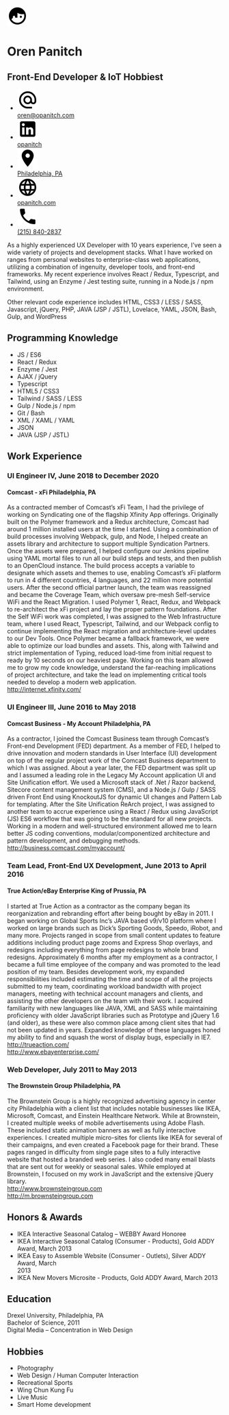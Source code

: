 <!-- The (first) h1 will be used as the <title> of the HTML page -->
<div id="header">

  <img src="./images/icons/face-profile.svg" alt="Oren Panitch" />

  <div>
  
  <h1>Oren Panitch</h1>

  <h2>Front-End Developer & IoT Hobbiest</h2>

  </div>

  <!-- The unordered list immediately after the h1 will be formatted on a single
  line. It is intended to be used for contact details -->

  <ul>
    <li><div class="icon"><img src="./images/icons/at.svg" /></div> <a href="mailto:oren@opanitch.com">oren@opanitch.com</a></li>
    <li><div class="icon"><img src="./images/icons/linkedin.svg" /></div> <a href="mailto:oren@opanitch.com">opanitch</a>
    </li>
    <li><div class="icon"><img src="./images/icons/map-marker.svg" /></div> <a href="https://www.google.com/maps/place/Philadelphia,+PA/@40.0024137,-75.2581124,11z">Philadelphia, PA</a></li>
    <li><div class="icon"><img src="./images/icons/web.svg" /></div> <a href="http://opanitch.com">opanitch.com</a></li>
    <li><div class="icon"><img src="./images/icons/phone.svg" /></div> <a href="tel:12158402837">(215) 840-2837</a></li>
  </ul>

</div>

<!-- The paragraph after the h1 and ul and before the first h2 is optional. It
is intended to be used for a short summary. -->

<div id="intro" class="">

  <p>As a highly experienced UX Developer with 10 years experience, I've seen a wide variety of projects and development stacks. What I have worked on ranges from personal websites to enterprise-class web applications, utilizing a combination of ingenuity, developer tools, and front-end frameworks. My recent experience involves React / Redux, Typescript, and Tailwind, using an Enzyme / Jest testing suite, running in a Node.js / npm environment.</p>

  <p>Other relevant code experience includes HTML, CSS3 / LESS / SASS, Javascript, jQuery, PHP, JAVA (JSP / JSTL), Lovelace, YAML, JSON, Bash, Gulp, and WordPress</p>

</div>
<div markdown="1" id="programming-knowledge" class="">

  <h2>Programming Knowledge</h2>

  <!-- You have to wrap the "left" and "right" half of these headings in spans by
  hand -->
  <ul>
    <li>JS / ES6</li>
    <li>React / Redux</li>
    <li>Enzyme / Jest</li>
    <li>AJAX / jQuery</li>
    <li>Typescript</li>
    <li>HTML5 / CSS3</li>
    <li>Tailwind / SASS / LESS</li>
    <li>Gulp / Node.js / npm</li>
    <li>Git / Bash</li>
    <li>XML / XAML / YAML</li>
    <li>JSON</li>
    <li>JAVA (JSP / JSTL)</li>
  </ul>

</div>
<div id="work-experience" class="">

  <h2>Work Experience</h2>

  <!-- You have to wrap the "left" and "right" half of these headings in spans by
  hand -->

  <h3><span>UI Engineer IV</span>, <span>June 2018 to December 2020</span></h3>

  <h4><span>Comcast - xFi</span> <span>Philadelphia, PA</span></h4></h4>

  <p>As a contracted member of Comcast’s xFi Team, I had the privilege of working on Syndicating one of the flagship Xfinity App offerings. Originally built on the Polymer framework and a Redux architecture, Comcast had around 1 million installed users at the time I started. Using a combination of build processes involving Webpack, gulp, and Node, I helped create an assets library and architecture to support multiple Syndication Partners. Once the assets were prepared, I helped configure our Jenkins pipeline using YAML mortal files to run all our build steps and tests, and then publish to an OpenCloud instance. The build process accepts a variable to designate which assets and themes to use, enabling Comcast’s xFi platform to run in 4 different countries, 4 languages, and 22 million more potential users. After the second official partner launch, the team was reassigned and became the Coverage Team, which oversaw pre-mesh Self-service WiFi and the React Migration. I used Polymer 1, React, Redux, and Webpack to re-architect the xFi project and lay the proper pattern foundations. After the Self WiFi work was completed, I was assigned to the Web Infrastructure team, where I used React, Typescript, Tailwind, and our Webpack config to continue implementing the React migration and architecture-level updates to our Dev Tools. Once Polymer became a fallback framework, we were able to optimize our load bundles and assets. This, along with Tailwind and strict implementation of Typing, reduced load-time from initial request to ready by 10 seconds on our heaviest page. Working on this team allowed me to grow my code knowledge, understand the far-reaching implications of project architecture, and take the lead on implementing critical tools needed to develop a modern web application.<br />
  <a href="http://internet.xfinity.com/">http://internet.xfinity.com/</a></p>

  <h3><span>UI Engineer III</span>, <span>June 2016 to May 2018</span></h3>

  <h4><span>Comcast Business - My Account</span> <span>Philadelphia, PA</span></h4>

  <p>As a contractor, I joined the Comcast Business team through Comcast’s Front-end Development (FED) department. As a member of FED, I helped to drive innovation and modern standards in User Interface (UI) development on top of the regular project work of the Comcast Business department to which I was assigned. About a year later, the FED department was split up and I assumed a leading role in the Legacy My Account application UI and Site Unification effort. We used a Microsoft stack of .Net / Razor backend, Sitecore content management system (CMS), and a Node.js / Gulp / SASS driven Front End using KnockoutJS for dynamic UI changes and Pattern Lab for templating. After the Site Unification ReArch project, I was assigned to another team to accrue experience using a React / Redux using JavaScript (JS) ES6 workflow that was going to be the standard for all new projects. Working in a modern and well-structured environment allowed me to learn better JS coding conventions, modular/componentized architecture and pattern development, and debugging methods.<br />
  <a href="http://business.comcast.com/myaccount/">http://business.comcast.com/myaccount/</a></p>

  <h3><span>Team Lead, Front-End UX Development</span>, <span>June 2013 to April 2016</span></h3>

  <h4><span>True Action/eBay Enterprise</span> <span>King of Prussia, PA</span></h4>

  <p>I started at True Action as a contractor as the company began its reorganization and rebranding effort after being bought by eBay in 2011. I began working on Global Sports Inc’s JAVA based v9/v10 platform where I worked on large brands such as Dick’s Sporting Goods, Speedo, iRobot, and many more. Projects ranged in scope from small content updates to feature additions including product page zooms and Express Shop overlays, and redesigns including everything from page redesigns to whole brand redesigns. Approximately 6 months after my employment as a contractor, I became a full time employee of the company and was promoted to the lead position of my team. Besides development work, my expanded responsibilities included estimating the time and scope of all the projects submitted to my team, coordinating workload bandwidth with project managers, meeting with technical account managers and clients, and assisting the other developers on the team with their work. I acquired familiarity with new languages like JAVA, XML and SASS while maintaining proficiency with older JavaScript libraries such as Prototype and jQuery 1.6 (and older), as these were also common place among client sites that had not been updated in years. Expanded knowledge of these languages honed my ability to find and squash the worst of display bugs, especially in IE7.<br />
  <a href="http://trueaction.com/">http://trueaction.com/</a><br />
  <a href="http://www.ebayenterprise.com/">http://www.ebayenterprise.com/</a></p>

  <h3><span>Web Developer</span>, <span>July 2011 to May 2013</span></h3>

  <h4><span>The Brownstein Group</span> <span>Philadelphia, PA</span></h4>

  <p>The Brownstein Group is a highly recognized advertising agency in center city Philadelphia with a client list that includes notable businesses like IKEA, Microsoft, Comcast, and Einstein Healthcare Network. While at Brownstein, I created multiple weeks of mobile advertisements using Adobe Flash. These included static animation banners as well as fully interactive experiences. I created multiple micro-sites for clients like IKEA for several of their campaigns, and even created a Facebook page for their brand. These pages ranged in difficulty from single page sites to a fully interactive website that hosted a branded web series. I also coded many email blasts that are sent out for weekly or seasonal sales. While employed at Brownstein, I focused on my work in JavaScript and the extensive jQuery library.<br />
  <a href="http://trueaction.com/">http://www.brownsteingroup.com</a><br />
  <a href="http://trueaction.com/">http://m.brownsteingroup.com</a></p>

</div>
<div id="honors" class="">

  <h2>Honors & Awards</h2>

  <ul>
    <li>IKEA Interactive Seasonal Catalog – WEBBY Award Honoree</li>
    <li>IKEA Interactive Seasonal Catalog (Consumer - Products), Gold ADDY Award, March 2013</li>
    <li>IKEA Easy to Assemble Website (Consumer - Outlets), Silver ADDY Award, March </li>2013
    <li>IKEA New Movers Microsite - Products, Gold ADDY Award, March 2013</li>
  </ul>

</div>
<div id="education" class="">

<h2>Education</h2>

  <p>Drexel University, Philadelphia, PA<br />
  Bachelor of Science, 2011<br />
  Digital Media – Concentration in Web Design</p>

</div>
<div id="hobbies" class="">

  <h2>Hobbies</h2>

  <ul>
    <li>Photography</li>
    <li>Web Design / Human Computer Interaction</li>
    <li>Recreational Sports</li>
    <li>Wing Chun Kung Fu</li>
    <li>Live Music</li>
    <li>Smart Home development</li>
  </ul>

</div>
